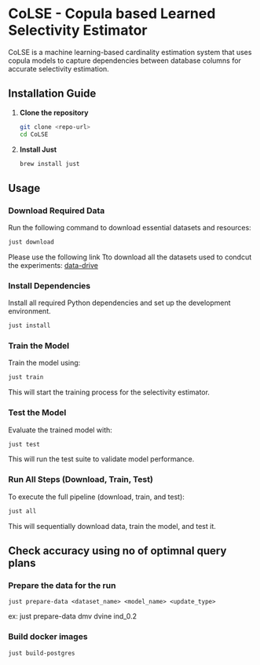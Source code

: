 # CoLSE - Copula based Learned Selectivity Estimator


CoLSE is a machine learning-based cardinality estimation system that uses copula models to capture dependencies between database columns for accurate selectivity estimation.

## Installation Guide

1. **Clone the repository**
   ```bash
   git clone <repo-url>
   cd CoLSE
   ```
2. **Install Just**
   ```bash
   brew install just
   ```

## Usage

### Download Required Data

Run the following command to download essential datasets and resources:
```bash
just download
```

Please use the following link Tto download all the datasets used to condcut the experiments: [data-drive](https://mega.nz/folder/dGEF3KaR#9uGAu2EhfKHZJphr1BANUA)

### Install Dependencies

Install all required Python dependencies and set up the development environment.

```bash
just install
```

### Train the Model

Train the model using:
```bash
just train
```
This will start the training process for the selectivity estimator.

### Test the Model

Evaluate the trained model with:
```bash
just test
```
This will run the test suite to validate model performance.

### Run All Steps (Download, Train, Test)

To execute the full pipeline (download, train, and test):
```bash
just all
```
This will sequentially download data, train the model, and test it.

## Check accuracy using no of optimnal query plans

### Prepare the data for the run

```
just prepare-data <dataset_name> <model_name> <update_type>
```

ex: just prepare-data dmv dvine ind_0.2


### Build docker images

```
just build-postgres
```

